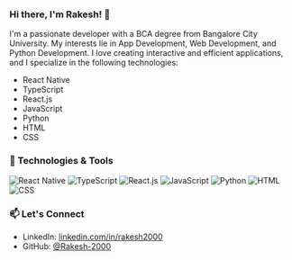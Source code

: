 ### Hi there, I'm Rakesh! 👋
I'm a passionate developer with a BCA degree from Bangalore City University. My interests lie in App Development, Web Development, and Python Development. I love creating interactive and efficient applications, and I specialize in the following technologies:

- React Native
- TypeScript
- React.js
- JavaScript
- Python
- HTML
- CSS

### 🔧 Technologies & Tools
![React Native](https://img.shields.io/badge/-React%20Native-61DAFB?logo=react&logoColor=white&style=flat-square)
![TypeScript](https://img.shields.io/badge/-TypeScript-3178C6?logo=typescript&logoColor=white&style=flat-square)
![React.js](https://img.shields.io/badge/-React.js-61DAFB?logo=react&logoColor=white&style=flat-square)
![JavaScript](https://img.shields.io/badge/-JavaScript-F7DF1E?logo=javascript&logoColor=black&style=flat-square)
![Python](https://img.shields.io/badge/-Python-3776AB?logo=python&logoColor=white&style=flat-square)
![HTML](https://img.shields.io/badge/-HTML-E34F26?logo=html5&logoColor=white&style=flat-square)
![CSS](https://img.shields.io/badge/-CSS-1572B6?logo=css3&logoColor=white&style=flat-square)

### 📫 Let's Connect
- LinkedIn: [linkedin.com/in/rakesh2000](https://www.linkedin.com/in/rakesh2000)
- GitHub: [@Rakesh-2000](https://github.com/Rakesh-2000)

